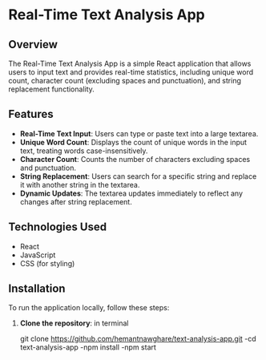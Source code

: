 # Real-Time Text Analysis App

## Overview
The Real-Time Text Analysis App is a simple React application that allows users to input text and provides real-time statistics, 
including unique word count, character count (excluding spaces and punctuation), and string replacement functionality.

## Features
- **Real-Time Text Input**: Users can type or paste text into a large textarea.
- **Unique Word Count**: Displays the count of unique words in the input text, treating words case-insensitively.
- **Character Count**: Counts the number of characters excluding spaces and punctuation.
- **String Replacement**: Users can search for a specific string and replace it with another string in the textarea.
- **Dynamic Updates**: The textarea updates immediately to reflect any changes after string replacement.

## Technologies Used
- React
- JavaScript
- CSS (for styling)

## Installation
To run the application locally, follow these steps:

1. **Clone the repository**:
   in terminal
   
   git clone https://github.com/hemantnawghare/text-analysis-app.git
   -cd text-analysis-app
   -npm install
   -npm start

